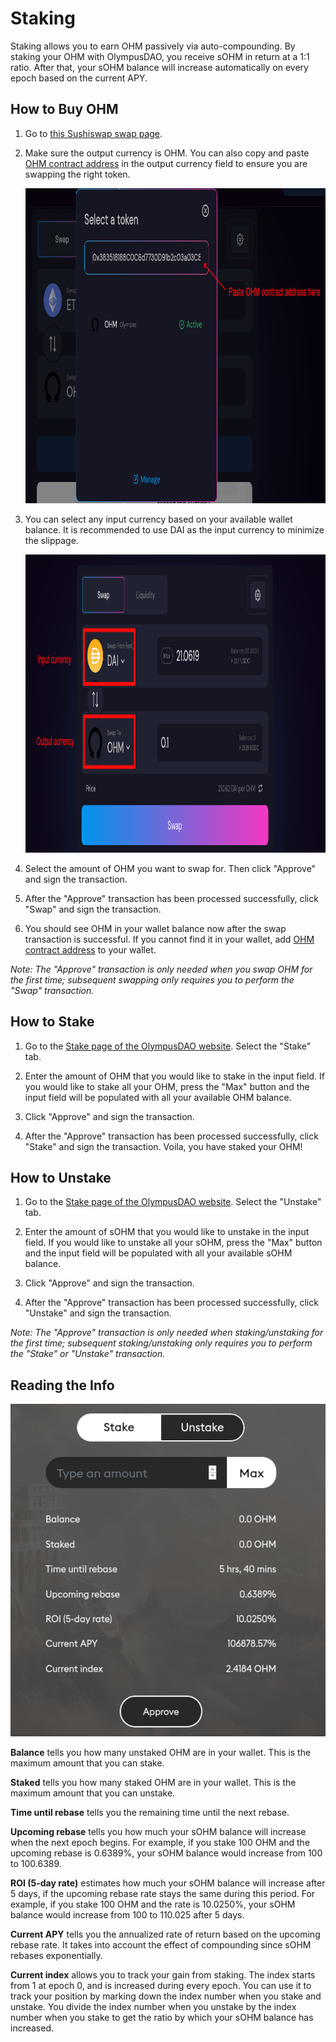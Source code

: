 # Staking

Staking allows you to earn OHM passively via auto-compounding. By staking your OHM with OlympusDAO, you receive sOHM in return at a 1:1 ratio. After that, your sOHM balance will increase automatically on every epoch based on the current APY.

## How to Buy OHM

1. Go to [this Sushiswap swap page](https://app.sushi.com/swap?outputCurrency=0x383518188c0c6d7730d91b2c03a03c837814a899).

2. Make sure the output currency is OHM. You can also copy and paste [OHM contract address](https://docs.olympusdao.finance/references/contracts#ohm) in the output currency field to ensure you are swapping the right token.

    <p align="center">
    <img width="892" height="504" src="../.gitbook/assets/using-the-website/staking/ohm_contract.png" alt="Paste OHM contract address">
    </p>

3. You can select any input currency based on your available wallet balance. It is recommended to use DAI as the input currency to minimize the slippage.

    <p align="center">
    <img width="1028" height="477" src="../.gitbook/assets/using-the-website/staking/buy_ohm.png" alt="Make sure the output currency is OHM">
    </p>

4. Select the amount of OHM you want to swap for. Then click "Approve" and sign the transaction.

5. After the "Approve" transaction has been processed successfully, click "Swap" and sign the transaction.

6. You should see OHM in your wallet balance now after the swap transaction is successful. If you cannot find it in your wallet, add [OHM contract address](https://docs.olympusdao.finance/references/contracts#ohm) to your wallet.

*Note: The "Approve" transaction is only needed when you swap OHM for the first time; subsequent swapping only requires you to perform the "Swap" transaction.*

## How to Stake

1. Go to the [Stake page of the OlympusDAO website](https://app.olympusdao.finance/#/). Select the "Stake" tab.

2. Enter the amount of OHM that you would like to stake in the input field. If you would like to stake all your OHM, press the "Max" button and the input field will be populated with all your available OHM balance.

3. Click "Approve" and sign the transaction.

4. After the "Approve" transaction has been processed successfully, click "Stake" and sign the transaction. Voila, you have staked your OHM!

## How to Unstake

1. Go to the [Stake page of the OlympusDAO website](https://app.olympusdao.finance/#/). Select the "Unstake" tab.

2. Enter the amount of sOHM that you would like to unstake in the input field. If you would like to unstake all your sOHM, press the "Max" button and the input field will be populated with all your available sOHM balance.

3. Click "Approve" and sign the transaction.

4. After the "Approve" transaction has been processed successfully, click "Unstake" and sign the transaction.

*Note: The "Approve" transaction is only needed when staking/unstaking for the first time; subsequent staking/unstaking only requires you to perform the "Stake" or "Unstake" transaction.*

## Reading the Info

![](../.gitbook/assets/using-the-website/staking/modal.png)

**Balance** tells you how many unstaked OHM are in your wallet. This is the maximum amount that you can stake.

**Staked** tells you how many staked OHM are in your wallet. This is the maximum amount that you can unstake.

**Time until rebase** tells you the remaining time until the next rebase.

**Upcoming rebase** tells you how much your sOHM balance will increase when the next epoch begins. For example, if you stake 100 OHM and the upcoming rebase is 0.6389%, your sOHM balance would increase from 100 to 100.6389.

**ROI (5-day rate)** estimates how much your sOHM balance will increase after 5 days, if the upcoming rebase rate stays the same during this period. For example, if you stake 100 OHM and the rate is 10.0250%, your sOHM balance would increase from 100 to 110.025 after 5 days.

**Current APY** tells you the annualized rate of return based on the upcoming rebase rate. It takes into account the effect of compounding since sOHM rebases exponentially.

**Current index** allows you to track your gain from staking. The index starts from 1 at epoch 0, and is increased during every epoch. You can use it to track your position by marking down the index number when you stake and unstake. You divide the index number when you unstake by the index number when you stake to get the ratio by which your sOHM balance has increased.
